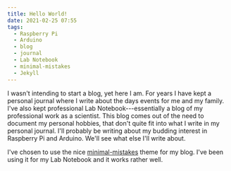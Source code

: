 ```yaml
---
title: Hello World!
date: 2021-02-25 07:55
tags: 
  - Raspberry Pi
  - Arduino
  - blog
  - journal
  - Lab Notebook
  - minimal-mistakes
  - Jekyll
---
```

I wasn't intending to start a blog, yet here I am. For years I have kept a personal journal where I write about the days events for me and my family. I've also kept professional Lab Notebook---essentially a blog of my professional work as a scientist. This blog comes out of the need to document my personal hobbies, that don't quite fit into what I write in my personal journal. I'll probably be writing about my budding interest in Raspberry Pi and Arduino. We'll see what else I'll write about.

I've chosen to use the nice [minimal-mistakes](https://http://mmistakes.github.io/minimal-mistakes/) theme for my blog. I've been using it for my Lab Notebook and it works rather well.
